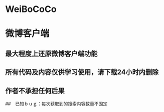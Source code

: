 # WeiBoCoCo
# 微博客户端
## 最大程度上还原微博客户端功能
## 所有代码及内容仅供学习使用，请下载24小时内删除
## 作者不承担任何后果
##　已知ｂｕｇ：每次获取到的搜索内容数量不固定
